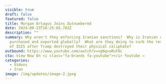 ```yaml
---
visible: true
draft: false
featured: false
title: Morgan Ortagus Joins Outnumbered
date: 2024-09-23T16:25:03.782Z
description: ""
summary: Why aren't they enforcing Iranian sanctions?  Why is Iranian oil still
  purchased and exported globally?  What are they doing to curb the resurgence
  of ISIS after Trump destroyed their physical caliphate?
outbound: https://www.youtube.com/watch?v=vgNqvaRuF0c
cta: View Now On <i class="fa-brands fa-youtube"></i> Youtube →
categories:
  - Videos
  - Iran
image: /img/updates/image-2.jpeg
---
```

